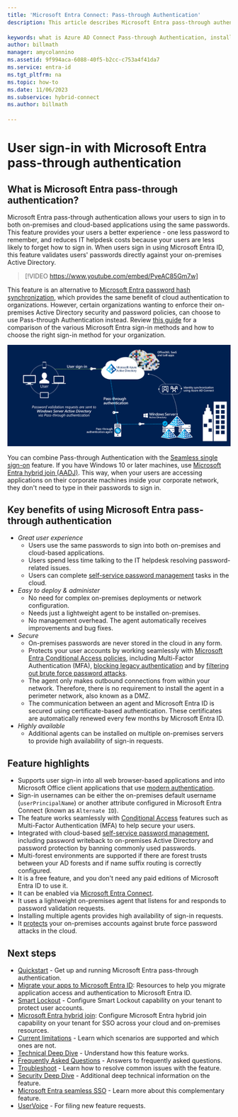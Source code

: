 ```yaml
---
title: 'Microsoft Entra Connect: Pass-through Authentication'
description: This article describes Microsoft Entra pass-through authentication and how it allows Microsoft Entra sign-ins by validating users' passwords against on-premises Active Directory.

keywords: what is Azure AD Connect Pass-through Authentication, install Active Directory, required components for Azure AD, SSO, Single Sign-on
author: billmath
manager: amycolannino
ms.assetid: 9f994aca-6088-40f5-b2cc-c753a4f41da7
ms.service: entra-id
ms.tgt_pltfrm: na
ms.topic: how-to
ms.date: 11/06/2023
ms.subservice: hybrid-connect
ms.author: billmath

---
```


# User sign-in with Microsoft Entra pass-through authentication

<a name='what-is-azure-active-directory-pass-through-authentication'></a>

## What is Microsoft Entra pass-through authentication?

Microsoft Entra pass-through authentication allows your users to sign in to both on-premises and cloud-based applications using the same passwords. This feature provides your users a better experience - one less password to remember, and reduces IT helpdesk costs because your users are less likely to forget how to sign in. When users sign in using Microsoft Entra ID, this feature validates users' passwords directly against your on-premises Active Directory.

>[!VIDEO https://www.youtube.com/embed/PyeAC85Gm7w]

This feature is an alternative to [Microsoft Entra password hash synchronization](how-to-connect-password-hash-synchronization.md), which provides the same benefit of cloud authentication to organizations. However, certain organizations wanting to enforce their on-premises Active Directory security and password policies, can choose to use Pass-through Authentication instead. Review [this guide](./choose-ad-authn.md) for a comparison of the various Microsoft Entra sign-in methods and how to choose the right sign-in method for your organization.

![Microsoft Entra pass-through authentication](./media/how-to-connect-pta/pta1.png)

You can combine Pass-through Authentication with the [Seamless single sign-on](how-to-connect-sso.md) feature. If you have Windows 10 or later machines, use [Microsoft Entra hybrid join (AADJ)](~/identity/devices/how-to-hybrid-join.md). This way, when your users are accessing applications on their corporate machines inside your corporate network, they don't need to type in their passwords to sign in.

<a name='key-benefits-of-using-azure-ad-pass-through-authentication'></a>

## Key benefits of using Microsoft Entra pass-through authentication

- *Great user experience*
  - Users use the same passwords to sign into both on-premises and cloud-based applications.
  - Users spend less time talking to the IT helpdesk resolving password-related issues.
  - Users can complete [self-service password management](~/identity/authentication/concept-sspr-howitworks.md) tasks in the cloud.
- *Easy to deploy & administer*
  - No need for complex on-premises deployments or network configuration.
  - Needs just a lightweight agent to be installed on-premises.
  - No management overhead. The agent automatically receives improvements and bug fixes.
- *Secure*
  - On-premises passwords are never stored in the cloud in any form.
  - Protects your user accounts by working seamlessly with [Microsoft Entra Conditional Access policies](~/identity/conditional-access/overview.md), including Multi-Factor Authentication (MFA), [blocking legacy authentication](~/identity/conditional-access/concept-conditional-access-conditions.md) and by [filtering out brute force password attacks](~/identity/authentication/howto-password-smart-lockout.md).
  - The agent only makes outbound connections from within your network. Therefore, there is no requirement to install the agent in a perimeter network, also known as a DMZ.
  - The communication between an agent and Microsoft Entra ID is secured using certificate-based authentication. These certificates are automatically renewed every few months by Microsoft Entra ID.
- *Highly available*
  - Additional agents can be installed on multiple on-premises servers to provide high availability of sign-in requests.

## Feature highlights

- Supports user sign-in into all web browser-based applications and into Microsoft Office client applications that use [modern authentication](https://aka.ms/modernauthga).
- Sign-in usernames can be either the on-premises default username (`userPrincipalName`) or another attribute configured in Microsoft Entra Connect (known as `Alternate ID`).
- The feature works seamlessly with [Conditional Access](~/identity/conditional-access/overview.md) features such as Multi-Factor Authentication (MFA) to help secure your users.
- Integrated with cloud-based [self-service password management](~/identity/authentication/concept-sspr-howitworks.md), including password writeback to on-premises Active Directory and password protection by banning commonly used passwords.
- Multi-forest environments are supported if there are forest trusts between your AD forests and if name suffix routing is correctly configured.
- It is a free feature, and you don't need any paid editions of Microsoft Entra ID to use it.
- It can be enabled via [Microsoft Entra Connect](../whatis-hybrid-identity.md).
- It uses a lightweight on-premises agent that listens for and responds to password validation requests.
- Installing multiple agents provides high availability of sign-in requests.
- It [protects](~/identity/authentication/howto-password-smart-lockout.md) your on-premises accounts against brute force password attacks in the cloud.

## Next steps

- [Quickstart](how-to-connect-pta-quick-start.md) - Get up and running Microsoft Entra pass-through authentication.
- [Migrate your apps to Microsoft Entra ID](~/identity/enterprise-apps/migration-resources.md): Resources to help you migrate application access and authentication to Microsoft Entra ID.
- [Smart Lockout](~/identity/authentication/howto-password-smart-lockout.md) - Configure Smart Lockout capability on your tenant to protect user accounts.
- [Microsoft Entra hybrid join](~/identity/devices/how-to-hybrid-join.md): Configure Microsoft Entra hybrid join capability on your tenant for SSO across your cloud and on-premises resources.  
- [Current limitations](how-to-connect-pta-current-limitations.md) - Learn which scenarios are supported and which ones are not.
- [Technical Deep Dive](how-to-connect-pta-how-it-works.md) - Understand how this feature works.
- [Frequently Asked Questions](how-to-connect-pta-faq.yml) - Answers to frequently asked questions.
- [Troubleshoot](tshoot-connect-pass-through-authentication.md) - Learn how to resolve common issues with the feature.
- [Security Deep Dive](how-to-connect-pta-security-deep-dive.md) - Additional deep technical information on the feature.
- [Microsoft Entra seamless SSO](how-to-connect-sso.md) - Learn more about this complementary feature.
- [UserVoice](https://feedback.azure.com/d365community/forum/22920db1-ad25-ec11-b6e6-000d3a4f0789) - For filing new feature requests.
